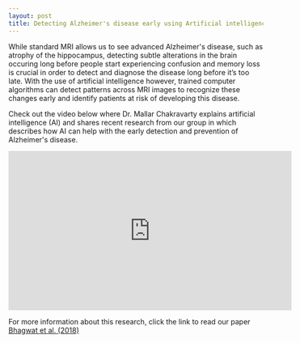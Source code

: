 ```yaml
---
layout: post
title: Detecting Alzheimer's disease early using Artificial intelligence
---
```


While standard MRI allows us to see advanced Alzheimer's disease, such as atrophy of the hippocampus, detecting subtle alterations in the brain occuring long before people start experiencing confusion and memory loss is crucial in order to detect and diagnose the disease long before it’s too late. With the use of artificial intelligence however, trained computer algorithms can detect patterns across MRI images to recognize these changes early and identify patients at risk of developing this disease.

Check out the video below where Dr. Mallar Chakravarty explains artificial intelligence (AI) and shares recent research from our group in which describes how AI can help with the early detection and prevention of Alzheimer's disease.

<div markdown = "0">
<iframe src="https://webapps.9c9media.com/vidi-player/1.5.1/share/iframe.html?currentId=1453834&config=ctvnews/share.json&kruxId=ImoeZsch&cid=%5B%7B%22contentId%22%3A1453834%2C%22ad%22%3A%7B%22adsite%22%3A%22ctv.ctvnews%22%2C%22adzone%22%3A%22embed%22%7D%7D%5D" width="560" height="315" frameborder="0" allowfullscreen></iframe>
</div>


For more information about this research, click the link to read our paper [Bhagwat et al. (2018)](https://journals.plos.org/ploscompbiol/article?id=10.1371/journal.pcbi.1006376)
